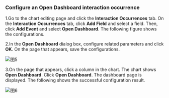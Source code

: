 ### Configure an Open Dashboard interaction occurrence

1.Go to the chart editing page and click the **Interaction Occurrences** tab. On the **Interaction Occurrences** tab, click **Add Field** and select a field. Then, click **Add Event** and select **Open Dashboard**. The following figure shows the configurations.

2.In the **Open Dashboard** dialog box, configure related parameters and click **OK**. On the page that appears, save the configurations.

![图5](/img/src/en/visulization/interactionEvent/event5.png)

3.On the page that appears, click a column in the chart. The chart shows **Open Dashboard**. Click **Open Dashboard**. The dashboard page is displayed. The following shows the successful configuration result.

![图6](/img/src/en/visulization/interactionEvent/event6.png)
